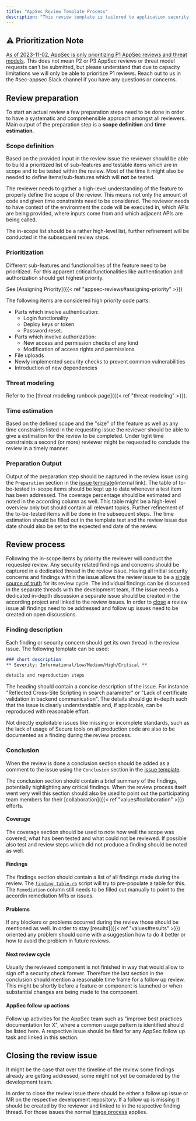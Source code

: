 ```yaml
---
title: "AppSec Review Template Process"
description: "This review template is tailored to application security reviews of GitLab features. Parts of it might be applicable to other software, other parts might not."
---
```


## :warning: Prioritization Note

[As of 2023-11-02, AppSec is only prioritizing P1 AppSec reviews and threat models](https://gitlab.com/gitlab-com/gl-security/product-security/appsec/appsec-team/-/issues/475#note_1632226713). This does not mean P2 or P3 AppSec reviews or threat model requests can't be submitted, but please understand that due to capacity limitations we will only be able to prioritize P1 reviews. Reach out to us in the #sec-appsec Slack channel if you have any questions or concerns.

## Review preparation

To start an actual review a few preparation steps need to be done in order to
have a systematic and comprehensible approach amongst all reviewers. Main
output of the preparation step is a **scope definition** and **time
estimation**.

### Scope definition

Based on the provided input in the review issue the reviewer should be able to
build a prioritized list of sub-features and testable items which are in scope
and to be tested within the review. Most of the time it might also be needed to
define items/sub-features which will **not** be tested.

The reviewer needs to gather a high-level understanding of the feature to
properly define the scope of the review. This means not only the amount of code
and given time constraints need to be considered. The reviewer needs to have
context of the environment the code will be executed in, which APIs are being
provided, where inputs come from and which adjacent APIs are being called.

The in-scope list should be a rather high-level list, further refinement will
be conducted in the subsequent review steps.

### Prioritization

Different sub-features and functionalities of the feature need to be
prioritized. For this apparent critical functionalities like authentication and
authorization should get highest priority.

See [Assigning Priority]({{< ref "appsec-reviews#assigning-priority" >}})

The following items are considered high priority code parts:

- Parts which involve authentication:
  - Login functionality
  - Deploy keys or token
  - Password reset.
- Parts which involve authorization:
  - New access and permission checks of any kind
  - Modification of access rights and permissions
- File uploads
- Newly implemented security checks to prevent common vulnerabilities
- Introduction of new dependencies

### Threat modeling

Refer to the [threat modeling runbook page]({{< ref "threat-modeling" >}}).

### Time estimation

Based on the defined scope and the "size" of the feature as well as any time
constraints listed in the requesting issue the reviewer should be able to give
a estimation for the review to be completed. Under tight time constraints a
second (or more) reviewer might be requested to conclude the review in a timely
manner.

### Preparation Output

Output of the preparation step should be captured in the review issue using the
`Preparation` section in the [issue template](https://gitlab.com/gitlab-com/gl-security/product-security/appsec/appsec-reviews/-/tree/master/.gitlab/issue_templates/AppSec%20Review.md)(internal link). The table of to-be-tested in-scope
items should be kept up to date whenever a test item has been addressed. The
coverage percentage should be estimated and noted in the according column as
well. This table might be a high-level overview only but should contain all
relevant topics. Further refinement of the to-be-tested items will be done in
the subsequent steps. The time estimation should be filled out in the template
text and the review issue due date should also be set to the expected end date
of the review.

## Review process

Following the in-scope items by priority the reviewer will conduct the
requested review. Any security related findings and concerns should be captured
in a dedicated thread in the review issue. Having all initial security concerns
and findings within the issue allows the review issue to be a [single source of
truth](https://docs.gitlab.com/ee/development/documentation/styleguide/#documentation-is-the-single-source-of-truth-ssot)
for its review cycle. The individual findings can be discussed in the separate
threads with the development team, if the issue needs a dedicated in-depth
discussion a separate issue should be created in the according project and
linked to the review issues. In order to [close](#closing-the-review-issue) a
review issue all findings need to be addressed and follow up issues need to be
created on open discussions.

### Finding description

Each finding or security concern should get its own thread in the review issue.
The following template can be used:

```markdown
### short description
** Severity: Informational/Low/Medium/High/Critical **

details and reproduction steps
```

The heading should contain a concise description of the issue. For instance
"Reflected Cross-Site Scripting in search parameter" or "Lack of certificate
validation in backend communication". The details should go in-depth such that
the issue is clearly understandable and, if applicable, can be reproduced with
reasonable effort.

Not directly exploitable issues like missing or incomplete standards, such as
the lack of usage of Secure tools on all production code are also to be
documented as a finding during the review process.

### Conclusion

When the review is done a conclusion section should be added as a comment to
the issue using the `Conclusion` section in the [issue template](https://gitlab.com/gitlab-com/gl-security/product-security/appsec/appsec-reviews/-/tree/master/.gitlab/issue_templates/AppSec%20Review.md).

The conclusion section should contain a brief summary of the findings,
potentially highlighting any critical findings. When the review process itself
went very well this section should also be used to point out the participating
team members for their
[collaboration]({{< ref "values#collaboration" >}})
efforts.

#### Coverage

The coverage section should be used to note how well the scope was covered,
what has been tested and what could not be reviewed. If possible also test and
review steps which did not produce a finding should be noted as well.

#### Findings

The findings section should contain a list of all findings made during the
review. The [`finding_table.rb`](https://gitlab.com/gitlab-com/gl-security/product-security/appsec/appsec-reviews/-/tree/master/tools/finding_table.rb) script will try to
pre-populate a table for this. The `Remediation` column still needs to be
filled out manually to point to the accordin remediation MRs or issues.

#### Problems

If any blockers or problems occurred during the review those should be
mentioned as well. In order to stay
[results]({{< ref "values#results" >}}) oriented any
problem should come with a suggestion how to do it better or how to avoid the
problem in future reviews.

#### Next review cycle

Usually the reviewed component is not finished in way that would allow to sign
off a security check forever. Therefore the last section in the conclusion
should mention a reasonable time frame for a follow up review. This might be
shortly before a feature or component is launched or when substantial changes
are being made to the component.

#### AppSec follow up actions

Follow up activities for the AppSec team such as "improve best practices
documentation for X", where a common usage pattern is identified should be
listed here. A respective issue should be filed for any AppSec follow up task
and linked in this section.

## Closing the review issue

It might be the case that over the timeline of the review some findings already
are getting addressed, some might not yet be considered by the development
team.

In order to close the review issue there should be either a follow up issue or
MR on the respective development repository. If a follow up is missing it
should be created by the reviewer and linked to in the respective finding
thread. For those issues the normal [triage
process](https://about.gitlab.com/handbook/engineering/quality/issue-triage/)
applies.

